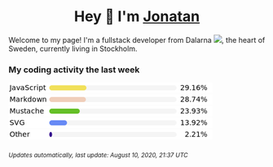 <h1 align="center" id="README">
  Hey 👋 I'm <a href="https://jonatanlindstroom.github.io/Portfolio/" target="_blank">Jonatan</a>
</h1>

Welcome to my page! 
I'm a fullstack developer from Dalarna <img src="https://github.com/JonatanLindstroom/JonatanLindstroom/blob/master/resources/dalahorse.png" height="16px">, the heart of Sweden, currently living in Stockholm.

### My coding activity the last week

  [![](https://github.com/JonatanLindstroom/JonatanLindstroom/blob/master/images/JavaScript.png)](#README)
  [![](https://github.com/JonatanLindstroom/JonatanLindstroom/blob/master/images/Markdown.png)](#README)
  [![](https://github.com/JonatanLindstroom/JonatanLindstroom/blob/master/images/Mustache.png)](#README)
  [![](https://github.com/JonatanLindstroom/JonatanLindstroom/blob/master/images/SVG.png)](#README)
  [![](https://github.com/JonatanLindstroom/JonatanLindstroom/blob/master/images/Other.png)](#README)

<sub>*Updates automatically, last update: August 10, 2020, 21:37 UTC*</sub>
